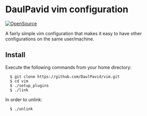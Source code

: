 DaulPavid vim configuration
===========================

<div align="left">
  <a href="https://github.com/ellerbrock/open-source-badge/">
    <img alt="OpenSource" src="https://badges.frapsoft.com/os/v1/open-source.svg?v=103" />
  </a>
</div>

A fairly simple vim configuration that makes it easy to have
other configurations on the same user/machine.

Install
-------

Execute the following commands from your home directory:

```
  $ git clone https://github.com/DaulPavid/vim.git
  $ cd vim
  $ ./setup_plugins
  $ ./link
```

In order to unlink:

```
  $ ./unlink
```

